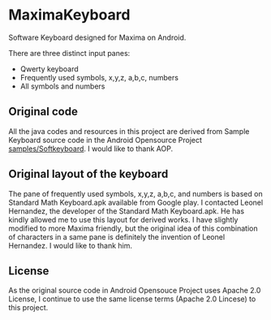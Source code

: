 # MaximaKeyboard

Software Keyboard designed for Maxima on Android.

There are three distinct input panes:
- Qwerty keyboard
- Frequently used symbols, x,y,z, a,b,c, numbers
- All symbols and numbers

## Original code
All the java codes and resources in this project are derived from Sample Keyboard source code in the Android Opensource Project [samples/Softkeyboard](https://android.googlesource.com/platform/development/+/master/samples/SoftKeyboard/). I would like to thank AOP.

## Original layout of the keyboard
The pane of frequently used symbols, x,y,z, a,b,c, and numbers is based on Standard Math Keyboard.apk available from Google play. I contacted Leonel Hernandez, the developer of the Standard Math Keyboard.apk. He has kindly allowed me to use this layout for derived works. I have slightly modified to more Maxima friendly, but the original idea of this combination of characters in a same pane is definitely the invention of Leonel Hernandez. I would like to thank him.

## License
As the original source code in Android Opensouce Project uses Apache 2.0 License, I continue to use the same license terms (Apache 2.0 Lincese) to this project.
